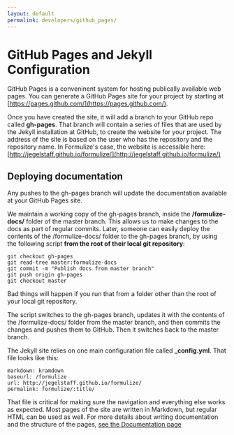 ```yaml
---
layout: default
permalink: developers/github_pages/
---
```


# GitHub Pages and Jekyll Configuration

GitHub Pages is a conveninent system for hosting publically available web pages. You can generate a GitHub Pages site for your project by starting at [https://pages.github.com/](https://pages.github.com/).

Once you have created the site, it will add a branch to your GitHub repo called **gh-pages**.  That branch will contain a series of files that are used by the Jekyll installation at GitHub, to create the website for your project.  The address of the site is based on the user who has the repository and the repository name.  In Formulize's case, the website is accessible here: [http://jegelstaff.github.io/formulize/](http://jegelstaff.github.io/formulize/)

## Deploying documentation

Any pushes to the gh-pages branch will update the documentation available at your GitHub Pages site.

We maintain a working copy of the gh-pages branch, inside the **/formulize-docs/** folder of the master branch.  This allows us to make changes to the docs as part of regular commits.  Later, someone can easily deploy the contents of the /formulize-docs/ folder to the gh-pages branch, by using the following script **from the root of their local git repository**:

    git checkout gh-pages
    git read-tree master:formulize-docs
    git commit -m "Publish docs from master branch"
    git push origin gh-pages
    git checkout master
    
Bad things will happen if you run that from a folder other than the root of your local git repository.

The script switches to the gh-pages branch, updates it with the contents of the /formulize-docs/ folder from the master branch, and then commits the changes and pushes them to GitHub.  Then it switches back to the master branch.

The Jekyll site relies on one main configuration file called **_config.yml**.  That file looks like this:

    markdown: kramdown
    baseurl: /formulize
    url: http://jegelstaff.github.io/formulize/
    permalink: formulize/:title/
    
That file is critical for making sure the navigation and everything else works as expected.  Most pages of the site are written in Markdown, but regular HTML can be used as well.  For more details about writing documentation and the structure of the pages, [see the Documentation page](../version_control/documentation)